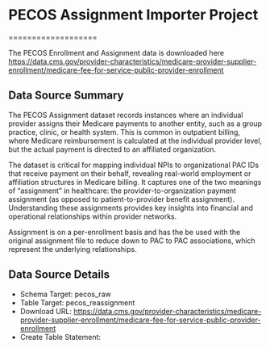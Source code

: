 # PECOS Assignment Importer Project
===================

The PECOS Enrollment and Assignment data is downloaded here https://data.cms.gov/provider-characteristics/medicare-provider-supplier-enrollment/medicare-fee-for-service-public-provider-enrollment

Data Source Summary
---------------------

The PECOS Assignment dataset records instances where an individual provider assigns their Medicare payments to another entity, such as a group practice, clinic, or health system. This is common in outpatient billing, where Medicare reimbursement is calculated at the individual provider level, but the actual payment is directed to an affiliated organization.

The dataset is critical for mapping individual NPIs to organizational PAC IDs that receive payment on their behalf, revealing real-world employment or affiliation structures in Medicare billing. It captures one of the two meanings of “assignment” in healthcare: the provider-to-organization payment assignment (as opposed to patient-to-provider benefit assignment). Understanding these assignments provides key insights into financial and operational relationships within provider networks.

Assignment is on a per-enrollment basis and has the be used with the original assignment file to reduce down to PAC to PAC associations, which represent the underlying relationships.

Data Source Details
-------------------

* Schema Target: pecos_raw
* Table Target: pecos_reassignment
* Download URL: https://data.cms.gov/provider-characteristics/medicare-provider-supplier-enrollment/medicare-fee-for-service-public-provider-enrollment
* Create Table Statement:
